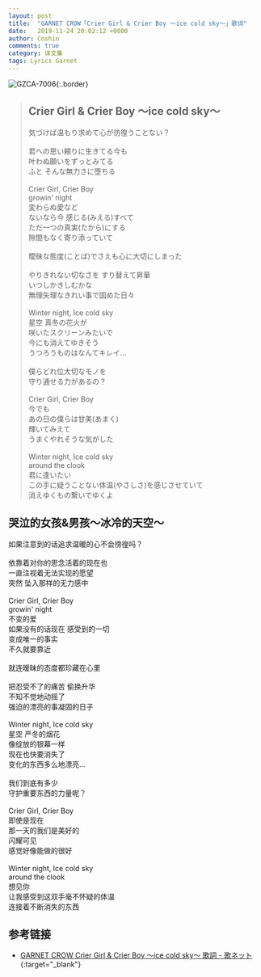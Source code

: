 ```yaml
---
layout: post
title:  "GARNET CROW「Crier Girl & Crier Boy 〜ice cold sky〜」歌词"
date:   2019-11-24 20:02:12 +0800
author: Coshin
comments: true
category: 译文集
tags: Lyrics Garnet
---
```

![GZCA-7006](https://ganekuro.github.io/images/discography/single/GZCA-7006.jpg){:.border}

<blockquote class="original">
  <h2>Crier Girl & Crier Boy 〜ice cold sky〜</h2>
  <p>
    気づけば温もり求めて心が彷徨うことない？<br>
    <br>
    君への思い頼りに生きてる今も<br>
    叶わぬ願いをずっとみてる<br>
    ふと そんな無力さに堕ちる<br>
    <br>
    Crier Girl, Crier Boy<br>
    growin' night<br>
    変わらぬ愛など<br>
    ないなら今 感じる(みえる)すべて<br>
    ただ一つの真実(たから)にする<br>
    隙間もなく寄り添っていて<br>
    <br>
    曖昧な態度(ことば)でさえも心に大切にしまった<br>
    <br>
    やりきれない切なさを すり替えて昇華<br>
    いつしかきしむかな<br>
    無理矢理なきれい事で固めた日々<br>
    <br>
    Winter night, Ice cold sky<br>
    星空 真冬の花火が<br>
    咲いたスクリーンみたいで<br>
    今にも消えてゆきそう<br>
    うつろうものはなんてキレイ…<br>
    <br>
    僕らどれ位大切なモノを<br>
    守り通せる力があるの？<br>
    <br>
    Crier Girl, Crier Boy<br>
    今でも<br>
    あの日の僕らは甘美(あまく)<br>
    輝いてみえて<br>
    うまくやれそうな気がした<br>
    <br>
    Winter night, Ice cold sky<br>
    around the clook<br>
    君に逢いたい<br>
    この手に疑うことない体温(やさしさ)を感じさせていて<br>
    消えゆくもの繋いでゆくよ
  </p>
</blockquote>

<div class="translation">
  <h2>哭泣的女孩&男孩～冰冷的天空～</h2>
  <p>
    如果注意到的话追求温暖的心不会徬徨吗？<br>
    <br>
    依靠着对你的思念活着的现在也<br>
    一直注视着无法实现的愿望<br>
    突然 坠入那样的无力感中<br>
    <br>
    Crier Girl, Crier Boy<br>
    growin' night<br>
    不变的爱<br>
    如果没有的话现在 感受到的一切<br>
    变成唯一的事实<br>
    不久就要靠近<br>
    <br>
    就连暧昧的态度都珍藏在心里<br>
    <br>
    把忍受不了的痛苦 偷换升华<br>
    不知不觉地动摇了<br>
    强迫的漂亮的事凝固的日子<br>
    <br>
    Winter night, Ice cold sky<br>
    星空 严冬的烟花<br>
    像绽放的银幕一样<br>
    现在也快要消失了<br>
    变化的东西多么地漂亮…<br>
    <br>
    我们到底有多少<br>
    守护重要东西的力量呢？<br>
    <br>
    Crier Girl, Crier Boy<br>
    即使是现在<br>
    那一天的我们是美好的<br>
    闪耀可见<br>
    感觉好像能做的很好<br>
    <br>
    Winter night, Ice cold sky<br>
    around the clook<br>
    想见你<br>
    让我感受到这双手毫不怀疑的体温<br>
    连接着不断消失的东西
  </p>
</div>

## 参考链接

* [GARNET CROW Crier Girl & Crier Boy 〜ice cold sky〜 歌詞 - 歌ネット](https://www.uta-net.com/song/20137/){:target="_blank"}

